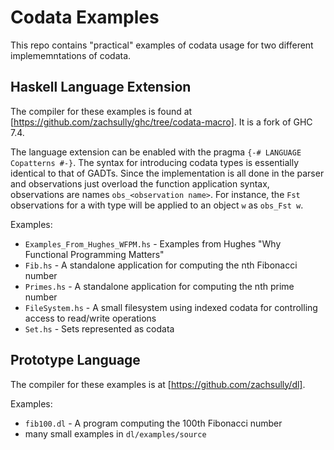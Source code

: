 # Codata Examples

This repo contains "practical" examples of codata usage for two different
implememntations of codata.

## Haskell Language Extension

The compiler for these examples is found at
[https://github.com/zachsully/ghc/tree/codata-macro]. It is a fork of GHC 7.4.

The language extension can be enabled with the pragma
`{-# LANGUAGE Copatterns #-}`. The syntax for introducing codata types is
essentially identical to that of GADTs. Since the implementation is all done in
the parser and observations just overload the function application syntax,
observations are names `obs_<observation name>`. For instance, the `Fst`
observations for a with type will be applied to an object `w` as `obs_Fst w`.

Examples:

* `Examples_From_Hughes_WFPM.hs` - Examples from Hughes "Why Functional
  Programming Matters"
* `Fib.hs` - A standalone application for computing the nth Fibonacci number
* `Primes.hs` - A standalone application for computing the nth prime number
* `FileSystem.hs` - A small filesystem using indexed codata for controlling
    access to read/write operations
* `Set.hs` - Sets represented as codata

## Prototype Language

The compiler for these examples is at [https://github.com/zachsully/dl].

Examples:
* `fib100.dl` - A program computing the 100th Fibonacci number
* many small examples in `dl/examples/source`
